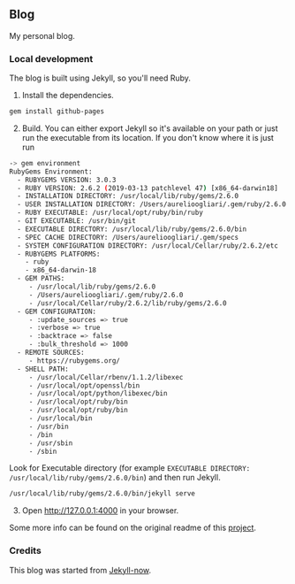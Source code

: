 ## Blog

My personal blog.

### Local development

The blog is built using Jekyll, so you'll need Ruby.

1. Install the dependencies.

```sh
gem install github-pages
```

2. Build. You can either export Jekyll so it's available on your path or just run the executable from its location. If you don't know where it is just run

```sh
-> gem environment
RubyGems Environment:
  - RUBYGEMS VERSION: 3.0.3
  - RUBY VERSION: 2.6.2 (2019-03-13 patchlevel 47) [x86_64-darwin18]
  - INSTALLATION DIRECTORY: /usr/local/lib/ruby/gems/2.6.0
  - USER INSTALLATION DIRECTORY: /Users/aurelioogliari/.gem/ruby/2.6.0
  - RUBY EXECUTABLE: /usr/local/opt/ruby/bin/ruby
  - GIT EXECUTABLE: /usr/bin/git
  - EXECUTABLE DIRECTORY: /usr/local/lib/ruby/gems/2.6.0/bin
  - SPEC CACHE DIRECTORY: /Users/aurelioogliari/.gem/specs
  - SYSTEM CONFIGURATION DIRECTORY: /usr/local/Cellar/ruby/2.6.2/etc
  - RUBYGEMS PLATFORMS:
    - ruby
    - x86_64-darwin-18
  - GEM PATHS:
     - /usr/local/lib/ruby/gems/2.6.0
     - /Users/aurelioogliari/.gem/ruby/2.6.0
     - /usr/local/Cellar/ruby/2.6.2/lib/ruby/gems/2.6.0
  - GEM CONFIGURATION:
     - :update_sources => true
     - :verbose => true
     - :backtrace => false
     - :bulk_threshold => 1000
  - REMOTE SOURCES:
     - https://rubygems.org/
  - SHELL PATH:
     - /usr/local/Cellar/rbenv/1.1.2/libexec
     - /usr/local/opt/openssl/bin
     - /usr/local/opt/python/libexec/bin
     - /usr/local/opt/ruby/bin
     - /usr/local/opt/ruby/bin
     - /usr/local/bin
     - /usr/bin
     - /bin
     - /usr/sbin
     - /sbin
```
 Look for Executable directory (for example `EXECUTABLE DIRECTORY: /usr/local/lib/ruby/gems/2.6.0/bin`) and then run Jekyll.

 ```sh
/usr/local/lib/ruby/gems/2.6.0/bin/jekyll serve
 ```

 3. Open http://127.0.0.1:4000 in your browser.

 Some more info can be found on the original readme of this [project](./OLD_README.md).

### Credits

This blog was started from [Jekyll-now](https://github.com/barryclark/jekyll-now).
